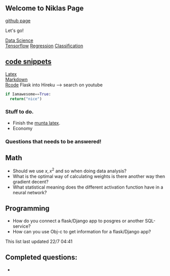 

## Welcome to Niklas Page

[github page](https://github.com/niklasinde)

Let's go!

[Data Science](datascience/)<br/>
  [Tensorflow](datascience/tensorflow/)
  [Regression](datascience/regression/)
  [Classification](datascience/classfication/)


## [code snippets](code/)


[Latex](latex/)<br/>
[Markdown](https://guides.github.com/features/mastering-markdown/)<br/>
[Rcode](R/)
Flask into Hireku --> search on youtube <br/>
```python
if Iamawesome==True:
  return("nice")
```

### Stuff to do.

* Finish the [munta latex](https://www.sharelatex.com/project/592edbf359a8a3210557fb14).<br/>
* Economy



### Questions that needs to be answered!
## Math
* Should we use $x, x^2$ and so when doing data analysis?
* What is the optimal way of calculating weights is there another way then gradient decent?
* What statistical meaning does the different activation function have in a neural network?
## Programming
* How do you connect a flask/Django app to posgres or another SQL-service?
* How can you use Obj-c to get information for a flask/Django app?

This list last updated 22/7 04:41

## Completed questions:
*
